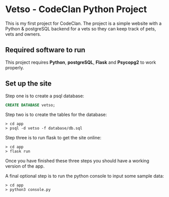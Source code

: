 # Vetso - CodeClan Python Project ##

This is my first project for CodeClan. The project is a simple website with a Python & postgreSQL backend for a vets so they can keep track of pets, vets and owners.

## Required software to run

This project requires **Python**, **postgreSQL**, **Flask** and **Psycopg2** to work properly.

## Set up the site

Step one is to create a psql database:

```SQL
CREATE DATABASE vetso;
```

Step two is to create the tables for the database:

```SH
> cd app
> psql -d vetso -f database/db.sql
```

Step three is to run flask to get the site online:

```SH
> cd app
> flask run
```
Once you have finished these three steps you should have a working version of the app.

A final optional step is to run the python console to input some sample data:

```SH
> cd app
> python3 console.py
```
